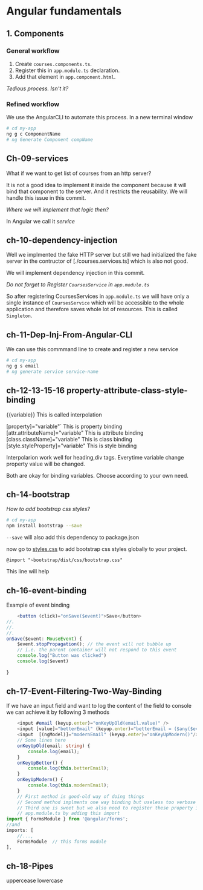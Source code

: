 # Angular fundamentals

## 1. Components

### General workflow

1. Create `courses.components.ts`.
2. Register this in `app.module.ts` declaration.
3. Add that element in `app.component.html`.

*Tedious process. Isn't it?*

### Refined workflow

We use the AngularCLI to automate this process. In a new terminal window

```bash
# cd my-app
ng g c ComponentName
# ng Generate Component compName
```

## Ch-09-services

What if we want to get list of courses from an http server?

It is not a good idea to implement it inside the component because it will bind that component to the server. And it restricts the reusability. We will handle this issue in this commit.

*Where we will implement that logic then?*

In Angular we call it *service*

## ch-10-dependency-injection

Well we implmented the fake HTTP server but still we had initialized the fake server in the contructor of [./courses.services.ts] which is also not good.

We will implement dependency injection in this commit.

*Do not forget to Register `CoursesService` in `app.module.ts`*

So after registering CoursesServices in `app.module.ts` we will have only a single instance of `CoursesService` which will be accessible to the whole application and therefore saves whole lot of resources. This is called `Singleton`.

## ch-11-Dep-Inj-From-Angular-CLI

We can use this commmand line to create and register a new service

```bash
# cd my-app
ng g s email
# ng generate service service-name
```

## ch-12-13-15-16 property-attribute-class-style-binding

{{variable}} This is called interpolation

\[property\]="variable"` This is property binding
\[attr.attributeName\]="variable" This is attribute binding
\[class.className\]="variable" This is class binding
\[style.styleProperty\]="variable" This is style binding

Interpolarion work well for heading,div tags.
Everytime variable change property value will be changed.

Both are okay for binding variables.
Choose according to your own need.

## ch-14-bootstrap

*How to add bootstrap css styles?*

```bash
# cd my-app
npm install bootstrap --save
```

`--save` will also add this dependency to package.json

now go to [styles.css](../styles.css) to add bootstrap css styles globally to your project.

`@import "~bootstrap/dist/css/bootstrap.css"`

This line will help

## ch-16-event-binding

Example of event binding

```TypeScript
    <button (click)="onSave($event)">Save</button>
//.
//.
//.
onSave($event: MouseEvent) {
    $event.stopPropagation(); // the event will not bubble up
    // i.e. the parent container will not respond to this event
    console.log("Button was clicked")
    console.log($event)
        
}
```

## ch-17-Event-Filtering-Two-Way-Binding

If we have an input field and want to log the content of the field
to console we can achieve it by following 3 methods

```TypeScript
    <input #email (keyup.enter)="onKeyUpOld(email.value)" />
    <input [value]="betterEmail" (keyup.enter)="betterEmail = ($any($event.target).value);onKeyUpBetter()" />
    <input  [(ngModel)]="modernEmail" (keyup.enter)="onKeyUpModern()"/>
    // Some lines here
    onKeyUpOld(email: string) {
        console.log(email);
    }
    onKeyUpBetter() {
        console.log(this.betterEmail);
    }
    onKeyUpModern() {
        console.log(this.modernEmail);
    }
    // First method is good-old way of doing things
    // Second method implments one way binding but useless too verbose
    // Third one is sweet but we also need to register these property in
    // app.module.ts by adding this import 
import { FormsModule } from '@angular/forms';
//and 
imports: [
    //...,
    FormsModule  // this forms module 
],
```

## ch-18-Pipes

uppercease
lowercase
